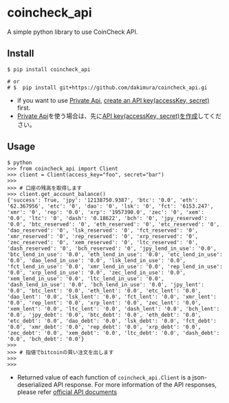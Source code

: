 # coincheck_api
A simple python library to use CoinCheck API.

## Install
`$ pip install coincheck_api`

```buildoutcfg
# or
# $  pip install git+https://github.com/dakimura/coincheck_api.gi
```
 - if you want to use [Private Api](https://coincheck.com/ja/documents/exchange/api#private), [create an API key(accessKey, secret)](https://coincheck.com/ja/api_settings) first.
 - [Private Api](https://coincheck.com/ja/documents/exchange/api#private)を使う場合は、先に[API key(accessKey, secret)を作成](https://coincheck.com/ja/api_settings)してください。

## Usage

```buildoutcfg
$ python
>>> from coincheck_api import Client
>>> client = Client(access_key="foo", secret="bar")
>>>
>>> # 口座の残高を取得します
>>> client.get_account_balance()
{'success': True, 'jpy': '12138750.9387', 'btc': '0.0', 'eth': '62.367956', 'etc': '0', 'dao': '0', 'lsk': '0', 'fct': '6153.247', 'xmr': '0', 'rep': '0.0', 'xrp': '1957390.0', 'zec': '0', 'xem': '0.0', 'ltc': '0', 'dash': '0.18622', 'bch': '0', 'jpy_reserved': '0.0', 'btc_reserved': '0', 'eth_reserved': '0', 'etc_reserved': '0', 'dao_reserved': '0', 'lsk_reserved': '0', 'fct_reserved': '0', 'xmr_reserved': '0', 'rep_reserved': '0', 'xrp_reserved': '0', 'zec_reserved': '0', 'xem_reserved': '0', 'ltc_reserved': '0', 'dash_reserved': '0', 'bch_reserved': '0', 'jpy_lend_in_use': '0.0', 'btc_lend_in_use': '0.0', 'eth_lend_in_use': '0.0', 'etc_lend_in_use': '0.0', 'dao_lend_in_use': '0.0', 'lsk_lend_in_use': '0.0', 'fct_lend_in_use': '0.0', 'xmr_lend_in_use': '0.0', 'rep_lend_in_use': '0.0', 'xrp_lend_in_use': '0.0', 'zec_lend_in_use': '0.0', 'xem_lend_in_use': '0.0', 'ltc_lend_in_use': '0.0', 'dash_lend_in_use': '0.0', 'bch_lend_in_use': '0.0', 'jpy_lent': '0.0', 'btc_lent': '0.0', 'eth_lent': '0.0', 'etc_lent': '0.0', 'dao_lent': '0.0', 'lsk_lent': '0.0', 'fct_lent': '0.0', 'xmr_lent': '0.0', 'rep_lent': '0.0', 'xrp_lent': '0.0', 'zec_lent': '0.0', 'xem_lent': '0.0', 'ltc_lent': '0.0', 'dash_lent': '0.0', 'bch_lent': '0.0', 'jpy_debt': '0.0', 'btc_debt': '0.0', 'eth_debt': '0.0', 'etc_debt': '0.0', 'dao_debt': '0.0', 'lsk_debt': '0.0', 'fct_debt': '0.0', 'xmr_debt': '0.0', 'rep_debt': '0.0', 'xrp_debt': '0.0', 'zec_debt': '0.0', 'xem_debt': '0.0', 'ltc_debt': '0.0', 'dash_debt': '0.0', 'bch_debt': '0.0'}
>>>
>>> # 指値でbitcoinの買い注文を出します
>>> 
>>>
```

- Returned value of each function of `coincheck_api.Client` is a json-deserialized API response.
For more information of the API responses, please refer [official API documents](https://coincheck.com/ja/documents/exchange/api) 
